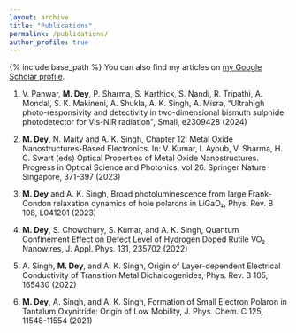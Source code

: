 ```yaml
---
layout: archive
title: "Publications"
permalink: /publications/
author_profile: true
---
```

{% include base_path %}
You can also find my articles on [my Google Scholar profile](https://scholar.google.com/citations?user=igEWlvsAAAAJ).

1) V. Panwar, **M. Dey**, P. Sharma, S. Karthick, S. Nandi, R. Tripathi, A. Mondal, S. K. Makineni, A. Shukla, A. K. Singh, A. Misra, “Ultrahigh photo-responsivity and detectivity in two-dimensional bismuth sulphide photodetector for Vis-NIR radiation", Small, e2309428 (2024) 

2) **M. Dey**, N. Maity and A. K. Singh, Chapter 12: Metal Oxide Nanostructures-Based Electronics. In: V. Kumar, I. Ayoub, V. Sharma, H. C. Swart (eds) Optical Properties of Metal Oxide Nanostructures. Progress in Optical Science and Photonics, vol 26. Springer Nature Singapore, 371-397 (2023)

3) **M. Dey** and A. K. Singh, Broad photoluminescence from large Frank-Condon relaxation dynamics of hole polarons in LiGaO₂,  Phys. Rev. B 108, L041201 (2023)

4) **M. Dey**, S. Chowdhury, S. Kumar, and A. K. Singh, Quantum Confinement Effect on Defect Level of Hydrogen Doped Rutile VO₂ Nanowires, J. Appl. Phys. 131, 235702 (2022)

5) A. Singh, **M. Dey**, and A. K. Singh, Origin of Layer-dependent Electrical Conductivity of Transition Metal Dichalcogenides, Phys. Rev. B 105, 165430 (2022)

6) **M. Dey**, A. Singh, and A. K. Singh, Formation of Small Electron Polaron in Tantalum Oxynitride: Origin of Low Mobility, J. Phys. Chem. C 125, 11548-11554 (2021) 

